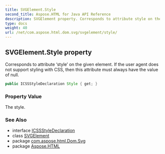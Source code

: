 ```yaml
---
title: SVGElement.Style
second_title: Aspose.HTML for Java API Reference
description: SVGElement property. Corresponds to attribute style on the given element. If the user agent does not support styling with CSS then this attribute must always have the value of null
type: docs
weight: 40
url: /net/com.aspose.html.dom.svg/svgelement/style/
---
```

## SVGElement.Style property

Corresponds to attribute ‘style’ on the given element. If the user agent does not support styling with CSS, then this attribute must always have the value of null.

```java
public ICSSStyleDeclaration Style { get; }
```

### Property Value

The style.

### See Also

* interface [ICSSStyleDeclaration](../../../com.aspose.html.dom.css/icssstyledeclaration/)
* class [SVGElement](../)
* package [com.aspose.html.Dom.Svg](../../svgelement/)
* package [Aspose.HTML](../../../)
